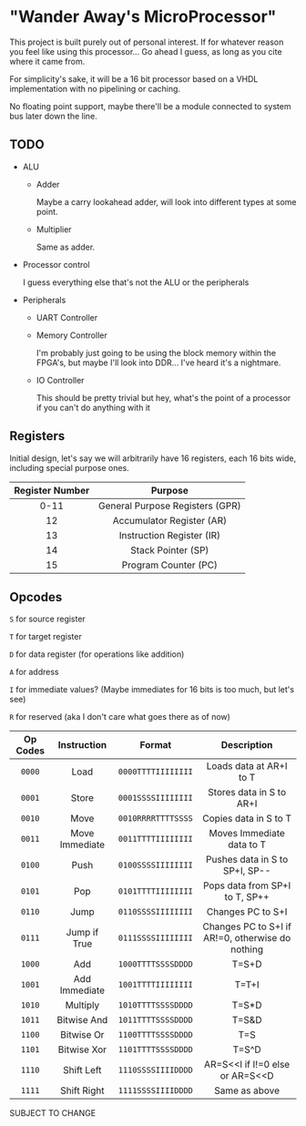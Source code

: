 # "Wander Away's MicroProcessor"
This project is built purely out of personal interest. If for whatever reason you feel like using this processor... Go ahead I guess, as long as you cite where it came from. 

For simplicity's sake, it will be a 16 bit processor based on a VHDL implementation with no pipelining or caching. 

No floating point support, maybe there'll be a module connected to system bus later down the line. 

## TODO 
* ALU 
  * Adder
  
    Maybe a carry lookahead adder, will look into different types at some point. 
  * Multiplier
  
    Same as adder. 
* Processor control

  I guess everything else that's not the ALU or the peripherals 
  
* Peripherals 
  * UART Controller 
  
  * Memory Controller 
  
    I'm probably just going to be using the block memory within the FPGA's, but maybe I'll look into DDR... I've heard it's a nightmare.
    
  * IO Controller 
  
    This should be pretty trivial but hey, what's the point of a processor if you can't do anything with it 
  
## Registers 
Initial design, let's say we will arbitrarily have 16 registers, each 16 bits wide, including special purpose ones. 

| Register Number | Purpose | 
|:-:|:-:|
| 0-11 | General Purpose Registers (GPR) |
| 12 | Accumulator Register (AR) | 
| 13 | Instruction Register (IR) | 
| 14 | Stack Pointer (SP) | 
| 15 | Program Counter (PC) |

## Opcodes
`S` for source register

`T` for target register 

`D` for data register (for operations like addition) 
  
`A` for address 

`I` for immediate values? (Maybe immediates for 16 bits is too much, but let's see)

`R` for reserved (aka I don't care what goes there as of now)


| Op Codes | Instruction | Format | Description | 
|:--------:|:-----------:|:------:|:-:|
| `0000` | Load           | `0000TTTTIIIIIIII` | Loads data at AR+I to T |
| `0001` | Store          | `0001SSSSIIIIIIII` | Stores data in S to AR+I |
| `0010` | Move           | `0010RRRRTTTTSSSS` | Copies data in S to T |
| `0011` | Move Immediate | `0011TTTTIIIIIIII` | Moves Immediate data to T | 
| `0100` | Push           | `0100SSSSIIIIIIII` | Pushes data in S to SP+I, SP-- |
| `0101` | Pop            | `0101TTTTIIIIIIII` | Pops data from SP+I to T, SP++ | 
| `0110` | Jump           | `0110SSSSIIIIIIII` | Changes PC to S+I | 
| `0111` | Jump if True   | `0111SSSSIIIIIIII` | Changes PC to S+I if AR!=0, otherwise do nothing | 
| `1000` | Add            | `1000TTTTSSSSDDDD` | T=S+D | 
| `1001` | Add Immediate  | `1001TTTTIIIIIIII` | T=T+I | 
| `1010` | Multiply       | `1010TTTTSSSSDDDD` | T=S*D |
| `1011` | Bitwise And    | `1011TTTTSSSSDDDD` | T=S&D | 
| `1100` | Bitwise Or     | `1100TTTTSSSSDDDD` | T=S|D |
| `1101` | Bitwise Xor    | `1101TTTTSSSSDDDD` | T=S^D | 
| `1110` | Shift Left     | `1110SSSSIIIIDDDD` | AR=S<<I if I!=0 else or AR=S<<D | 
| `1111` | Shift Right    | `1111SSSSIIIIDDDD` | Same as above | 


SUBJECT TO CHANGE
